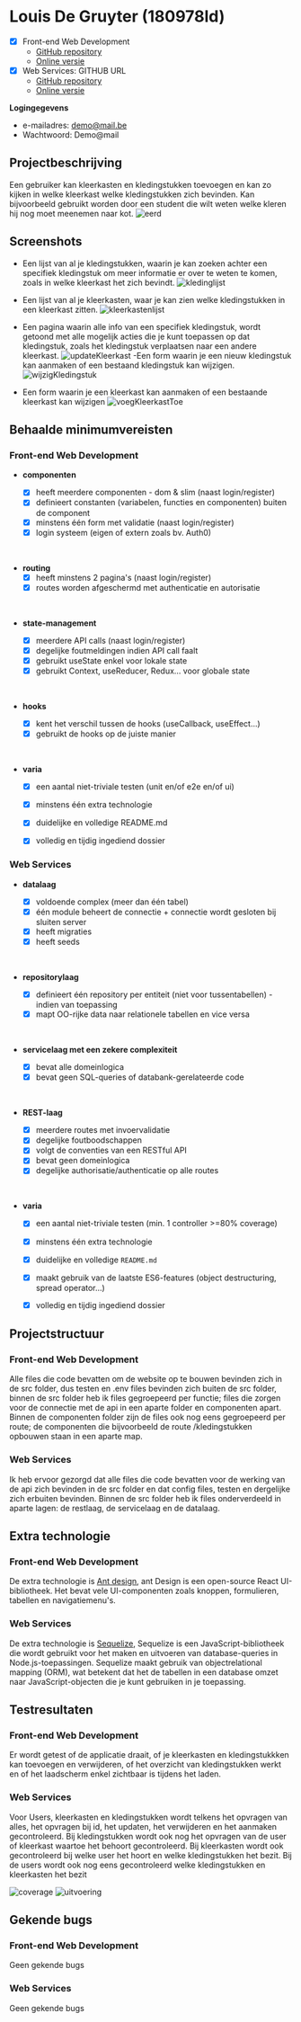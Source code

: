 # Louis De Gruyter (180978ld)



- [x] Front-end Web Development
  - [GitHub repository](https://github.com/Web-IV/2223-frontendweb-LouisDeGruyter)
  - [Online versie](https://wherearemyclothes.onrender.com)
- [x] Web Services: GITHUB URL
  - [GitHub repository](https://github.com/Web-IV/2223-webservices-LouisDeGruyter)
  - [Online versie](https://webservices-louisdegruyter.onrender.com)

**Logingegevens**

- e-mailadres: demo@mail.be
- Wachtwoord: Demo@mail

## Projectbeschrijving

Een gebruiker kan kleerkasten en kledingstukken toevoegen en kan zo kijken in welke kleerkast welke kledingstukken zich bevinden. Kan bijvoorbeeld gebruikt worden door een student die wilt weten welke kleren hij nog moet meenemen naar kot.
![eerd](./images/eerd.png)
## Screenshots

- Een lijst van al je kledingstukken, waarin je kan zoeken achter een specifiek kledingstuk om meer informatie er over te weten te komen, zoals in welke kleerkast het zich bevindt.
![kledinglijst](./images/KledinglijstZoek.png)
- Een lijst van al je kleerkasten, waar je kan zien welke kledingstukken in een kleerkast zitten.
![kleerkastenlijst](./images/kleerkastenlijst.png)
- Een pagina waarin alle info van een specifiek kledingstuk, wordt getoond met alle mogelijk acties die je kunt toepassen op dat kledingstuk, zoals het kledingstuk verplaatsen naar een andere kleerkast.
![updateKleerkast](./images/wijzigKleerkast.png)
-Een form waarin je een nieuw kledingstuk kan aanmaken of een bestaand kledingstuk kan wijzigen.
![wijzigKledingstuk](./images/updateKledingstuk.png)

- Een form waarin je een kleerkast kan aanmaken of een bestaande kleerkast kan wijzigen
![voegKleerkastToe](./images/kleerkastToevoegen.png)
## Behaalde minimumvereisten


### Front-end Web Development

- **componenten**

  - [x] heeft meerdere componenten - dom & slim (naast login/register)
  - [x] definieert constanten (variabelen, functies en componenten) buiten de component
  - [x] minstens één form met validatie (naast login/register)
  - [x] login systeem (eigen of extern zoals bv. Auth0)
<br />

- **routing**
  - [x] heeft minstens 2 pagina's (naast login/register)
  - [x] routes worden afgeschermd met authenticatie en autorisatie
<br />

- **state-management**

  - [x] meerdere API calls (naast login/register)
  - [x] degelijke foutmeldingen indien API call faalt
  - [x] gebruikt useState enkel voor lokale state
  - [x] gebruikt Context, useReducer, Redux… voor globale state
<br />

- **hooks**

  - [x] kent het verschil tussen de hooks (useCallback, useEffect…)
  - [x] gebruikt de hooks op de juiste manier
<br />

- **varia**
  - [x] een aantal niet-triviale testen (unit en/of e2e en/of ui)
  - [x] minstens één extra technologie
  - [x] duidelijke en volledige README.md
  - [x] volledig en tijdig ingediend dossier


### Web Services

- **datalaag**

  - [x] voldoende complex (meer dan één tabel)
  - [x] één module beheert de connectie + connectie wordt gesloten bij sluiten server
  - [x] heeft migraties
  - [x] heeft seeds
<br />

- **repositorylaag**

  - [x] definieert één repository per entiteit (niet voor tussentabellen) - indien van toepassing
  - [x] mapt OO-rijke data naar relationele tabellen en vice versa
<br />

- **servicelaag met een zekere complexiteit**

  - [x] bevat alle domeinlogica
  - [x] bevat geen SQL-queries of databank-gerelateerde code
<br />

- **REST-laag**

  - [x] meerdere routes met invoervalidatie
  - [x] degelijke foutboodschappen
  - [x] volgt de conventies van een RESTful API
  - [x] bevat geen domeinlogica
  - [x] degelijke authorisatie/authenticatie op alle routes
<br />

- **varia**
  - [x] een aantal niet-triviale testen (min. 1 controller >=80% coverage)
  - [x] minstens één extra technologie
  - [x] duidelijke en volledige `README.md`
  - [x] maakt gebruik van de laatste ES6-features (object destructuring, spread operator...)
  - [x] volledig en tijdig ingediend dossier


## Projectstructuur

### Front-end Web Development

Alle files die code bevatten om de website op te bouwen bevinden zich in de src folder, dus testen en .env files bevinden zich buiten de src folder, binnen de src folder heb ik files gegroepeerd per functie; files die zorgen voor de connectie met de api in een aparte folder en componenten apart. Binnen de componenten folder zijn de files ook nog eens gegroepeerd per route; de componenten die bijvoorbeeld de route /kledingstukken opbouwen staan in een aparte map.

### Web Services
Ik heb ervoor gezorgd dat alle files die code bevatten voor de werking van de api zich bevinden in de src folder en dat config files, testen en dergelijke zich erbuiten bevinden. Binnen de src folder heb ik files onderverdeeld in aparte lagen: de restlaag, de servicelaag en de datalaag.


## Extra technologie

### Front-end Web Development


De extra technologie is [Ant design](https://github.com/ant-design/ant-design), ant Design is een open-source React UI-bibliotheek. Het bevat vele UI-componenten zoals knoppen, formulieren, tabellen en navigatiemenu's.

### Web Services

De extra technologie is [Sequelize](https://github.com/sequelize/sequelize), Sequelize is een JavaScript-bibliotheek die wordt gebruikt voor het maken en uitvoeren van database-queries in Node.js-toepassingen. Sequelize maakt gebruik van objectrelational mapping (ORM), wat betekent dat het de tabellen in een database omzet naar JavaScript-objecten die je kunt gebruiken in je toepassing.


## Testresultaten

### Front-end Web Development


Er wordt getest of de applicatie draait, of je kleerkasten en kledingstukkken kan toevoegen en verwijderen, of het overzicht van kledingstukken werkt en of het laadscherm enkel zichtbaar is tijdens het laden.

### Web Services

Voor Users, kleerkasten en kledingstukken wordt telkens het opvragen van alles, het opvragen bij id, het updaten, het verwijderen en het aanmaken gecontroleerd. Bij kledingstukken wordt ook nog het opvragen van de user of kleerkast waartoe het behoort gecontroleerd. Bij kleerkasten wordt ook gecontroleerd bij welke user het hoort en welke kledingstukken het bezit.
Bij de users wordt ook nog eens gecontroleerd welke kledingstukken en kleerkasten het bezit

![coverage](./images/coverage.png)
![uitvoering](./images/test.png)
## Gekende bugs

### Front-end Web Development
Geen gekende bugs

### Web Services
Geen gekende bugs


